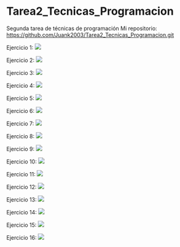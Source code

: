 # Tarea2_Tecnicas_Programacion
Segunda tarea de técnicas de programación
Mi repositorio: https://github.com/Juank2003/Tarea2_Tecnicas_Programacion.git

Ejercicio 1: 
<img src = "https://www.plantuml.com/plantuml/svg/NO_1QiCm38RlUWgHyovPs2Km6Eo-9nWCpHQPWsmDnJwqJzyuJPss5qlwhUyp_bWoMIvHG7zdTXbTC5T4OQyuugUA6hvZzyMJQOVV2NsWoDcqfdq7DzRMWz9KyTPMWsYQGYv-NUyhJidz5QDr7EhesWDab6OwXAwGD_Bw2grxqhsyFHZeNEJ0MSB_mWXx7U_s8baGkVw6P_w9TDfkXXPmse8U02u0" > 

Ejercicio 2: 
<img src = "https://www.plantuml.com/plantuml/svg/dL7BIWD14BptL_Ht295850Knbnoy23APQN2Mdkum3_2O3z6VovTePdPNTmwANdgNgkgjgjvroYRc4XXqFv3DU6yo8THvWLiD-qYumjFnxGoTZk_u97Xr86Rlj16FNbpIs77FMsDzy2Hvb3ruvvYooYZSqUl4b87Ewp1bk2sUcM9GcD-wC3F-OwBUwAv-uRlJjJTYeCxEeM9_w8jztzs1n5BylUt6HDO4xT6bQE1_ItvTRtM9uo-zITbyMYRZ53SgIqspgofyyOEYewMWNMh1jvsPd2niix0g0B0cSINm1m00">

Ejercicio 3:
<img src = "https://www.plantuml.com/plantuml/svg/bLBDojD05DtdAUuBV60YTL6ej9OgGWgX5LTkRcUkPMGo4-Qdwxw3MrsuhD25-0RcJVeatZHfKeWMlaNWSi_CcVEJkG_eGYnrajZT5n81tYahh948IJzD8OzxT70vViknFt0vVeTF1XPBc3L8Eddn4fuWdQIlEkH3VH962MIy_gh9Dhjjt3s5OR_z74iCBM8hwmBnSesI788ag7zeBA_e8WRhseToiWQTjC3AFYeZLFVSYgqqMmAMvyaTKAZwj-5B6zf7ZQwtg5D8-9l2U-E32l5sZidNqLF3eI6tyU2eurwgA56sHmfqzTbtG84yj_kt3baCCZ0aDtiDruSy0HaHoGI7FFLADlMfqXn5SXjWoh6TGzIMINLsbtpFoGPN6Wh7PfzVmP-VemuApf0qChDNPQNfVsKOkqTztuKapugiKD8-plyD6xT9xv4tmw_5rw0790qTPTnHzh2Z8OPnIIpRAJakQUKhh7-DIyh-LTASZ8ob_Wi0">

Ejercicio 4:
<img src = "https://www.plantuml.com/plantuml/svg/bP5DRXD148NtSuew00jw4C4W6KKP6Oi5KOItI5Qvk-8Kwgco-cV1BWU1HGx00la8SvESXEw4YOKojfHTpQkltzEyEey9GygzRpnT9qWAWRSt2Hm7iebLcaOttyi87IPo0VtQqNg5aXYt2isa-W4kjTy4WZdSt_uS4N048rBdJlkTnaGUxsz_mJU1BlkIFwz9mzwprIf-8dk3i0lSKq2mAX6t0IqFUoceCUtiG4NQPd7FgJSr3ZU1VHrCQy0S7Zco7aVsudDNNMVlpohm1HC5Hb-aPK3Xf5LTnCHUY_PL--5EaAs-WkMmJm_31OQWTRZozJL1h1-NfDOFTx4WJuLwqtXJkkeuEtIFNPtkH_ii_CGkqRFbSNc5m-_uk5Z47Gv_wgAPli_y8pmahmX8R2P90O4EfruatE6wKuafP6jPnJGJMd7uro4B5mNik1sly_hTsqFHropF2TEsS2AtRIQqadiwrfpD_e-TWsIlnzkO_haLZTO_XZsu750IlS2ZFUfnJk9ox_y2 ">

Ejercicio 5:
<img src = "https://www.plantuml.com/plantuml/svg/LSx12i8m3CRnUvwYhw3UF0s6Ho--W8GsZ8wqaJGHL7ntPq4sR_dW_uCCpL3D2mD4njR2c3KwItX151ODnu1FPqWP2vdAidVm_iKNYePr-k_lf8c0fKxPF7M0RAwud8VLZev9CMsboYnRk5_h4-TReqrRv8k1PhgUyI7QyxwezjNV7AWcB_m1">

Ejercicio 6:
<img src = "https://www.plantuml.com/plantuml/svg/JOuxpi8m48JxFOLla4V-XqYLYWA1XBZ1OczW9NiTsR64G1o6Cz3Hvc8i7Uryysbco3EckGGFO3tcRFQKSXIyWSHmJDIRJK61AN6WP70Yxzd5tgmfoV8GHrV8T2hYuXSyOE2aP2HxHkF825eEJ38hR9ggRgkshbirBnhiCDlYMIB8yjAL-37OQPj7jcekJ-bDr_t-_Qz-kYtS0GOIfv_V">

Ejercicio 7:
<img src = "https://www.plantuml.com/plantuml/svg/JS_DIiH03C3n-pn5tc1h5q7cjCMFWwWKlUYfn9dK1j99dGz1n7TtAYpjCV_0B-IKCiPSPZ762QO4VTHlSbb_p9FExv4iz1ZTn1dD7Ra9mHDmOCTguUhGj8Vsk2r63l_rkDRVC_d8L2KTRaY6sy_2omxlP8paJRUG27jD5kurf4c3ULQf0usqGG_b0-FGkLomtW-Rya9VB8BcMZLw2kWHNYrSN3RDFhrPQ6jPlHC5Nv_-0m00">

Ejercicio 8:
<img src = "https://www.plantuml.com/plantuml/svg/HOr13W8X303lVKL_m2gUFAq7_S3w0LAgDe5Y13OcnbVv13-ca8qUEpDjnrpShTGO02Yud757fRfPaZu03amNXvvHL4ZI5bTci6Pj_-8a-gNM39k6Zt9j4RBMY6reIJz8ydufm1FWvnRU7qr9FIVOtydDIplnkKeKrfBwtiZgQmmV">

Ejercicio 9:
<img src = "https://www.plantuml.com/plantuml/svg/NP2nJWCn38RtF4Lc92fOEnKTZ4pSY5IvYNkAvCGd9wagJZmGGoSUeI_6nQL7nHJh__tP_hF91QJKICPWgj7sw59mC1bm5GG9x7koJCZj7I4Nf5Rj1RDZy_bBlK912K2JYU1H50A2g5JY0HIYWEb39Tu9BF1RtIrRyxv6y9Tb8JaayB3D8Ow4JNDC18EMX-RLcp4lkSpazXct7QUCSW0NE4q6Zmu9Kr5gLp7fTC6X4aWh8v1A7dEH6hp6SWGvsww25vvCVpwLIhos3wlLdUtnMDXqmec9X_C9rlRHzW7Zo7FdLukYafvr5SmSyxxyTvkuT5n_qNeactbaARXqNatpL0kBRjGpBh5dnBebzlaxBToVtztwBUC6aw-HVW00">

Ejercicio 10:
<img src = "https://www.plantuml.com/plantuml/svg/PO-nIWGn443xVCMmvHMBrouSd8XMUYnYeUMOZ3gGpAn95XJnnspzCKrSuygLUPEyUTcdZ37FmHjZFQO48yMaWc_ceE4-qW1RkA6NhEPq8k_PQVf3r-e7EEdxpN9-RvAehsIp7biko3uXE08Mjgnrm1IcrUI1fLhRf6alvqUCpRdUVAOQ7GawXDlYF7n-18h_-DsA5-NoqTrlAmpGNJ5zgxLKqFFCatQmxNk0pOWni-K9uLm0wcRJ7kv-mc0fAjb2u2iZWOLszL9HexMiqXcp9t5py5y0">

Ejercicio 11:
<img src = "https://www.plantuml.com/plantuml/svg/tP1DIiH048NtVOeYIy51jm67aU12K10d7g2ckmaDbQxGFo8E7iX5LXuX5xESIIVY4LpMU_Ngvzl5X27bdfJIX352az44Fgfs6bCchk5gixc0rhubLarWpyJTD68Drz0wsmyidP_QEtsIhCyz547jy-4o_NL_nANZ4PCD3WcC9OWyS4XswIockis9WyZp6NTois69W6OVRNX5xQOll-HMl_djgu_ouqFkC1pLlO_9fLp2vKcN3PgrVi9fZ6ifGyw8uEOy1-eJ8TXR8DP8xXt1UjY2HAgNWzEodNrLTZ_RWKJxhu3dzmJEJAc6IlFWi98KXDcLv1Og3gvp7adOxAmtkQTl">

Ejercicio 12:
<img src = "https://www.plantuml.com/plantuml/svg/JSu_gW913CVnFgS8KpxOuTbkjQ2MTbuWpWOPc3yoIK0GJxL7s8ivMuXRVZ-4y9j4gQdb110IYU1Pj5bGQ_I2uxhCyLv7FE2LdrhXH4eXhaiPyT_xhf7peyA5b5kanD9FlVz3BfRngm1lWDzRhCE0knmHtIupjL0TEh7Ri76mZHrCNEO-ymC0">

Ejercicio 13:
<img src = "https://www.plantuml.com/plantuml/svg/TP6n3eCW48PtdkB2BX7HnSJ6Ht3KfOcrf6cZN28u6T-zdhMA9hB0___VSKV8hQjxDtGjmyT7DmuAREN89hRfmJYSdTyEAPHP8CDTLfaCptYquj4H9rcHFFDgvTN2_t7bumS-Nldam2VUD8oU0HW4i0rQeDKQRgSakapKPH9x2QschQq5FaFl5nhaC38sxJQLa5Uc8C4CdUwHLVkPKA-MIo7uqeih8Uvyky3hcMlpdB_i2m00">


Ejercicio 14:
<img src = "https://www.plantuml.com/plantuml/svg/SoWkIImgAStDuSfFoafDBb48oC_9JC_FopUivghbWWkMvfM0H22qWfL2XAskeG626saBvA4fDu8gDq9LRWHMhekftXYgtXYi7gRS6A4SHRK9GTKeoar9Ksv6M3bwU1c1mmiUUWhvkheAiF01AYfEJLMmmoPjX5_Q64aQORmHGe4fGW4sQJFyqYP8qc3Wa9gN0amD0000">

Ejercicio 15:
<img src = "https://www.plantuml.com/plantuml/svg/VO_1ReOW48Jl-nGRxf0V21SJ6n_1erwQM4kQDWY9mCduxgrKARID9sNcszdPpeTf3N4nu5u-z1omT-RzpLd7DzWXYz66G_d-OeD3I_dZvpcs_F4R5oSkQbmadFxbvSdBn5-uhF6geaWLgn1rXgWgH1KL8H-8ZbBC9_JEQurF_zdYtfQ5dNrnarxRwjQkqs4sa_T8BexW1h1dEGqSsj0WHniNlJeOY_ylj9Wbd36IDX79s3F90SN6JjlNk9XF">

Ejercicio 16:
<img src = "https://www.plantuml.com/plantuml/svg/TOunJWD134LxdyBQFX6qAL0Q45Mq4bp0p9YDenaxyin8GOXJqT7cOkm88fOYdUNttzVVbafUMqu08L4fEB8NKtg7dUKNvmtUuZEVgi7eajcHZfoIHFi3JpmrZROWD-lr1Jvms1D6HgKWMLZhZocSZrqzBOfsvw_CRZqjSKxAguJPEd_glyeFWD-Hk5hXvTpW44pVsjHumFjI2GCLYeRp5-yMy8eykasiKisxZdivzDdTV9I33G1RrjXo-WO0">

